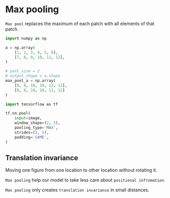 # Max pooling

`Max pool` replaces the maximum of each patch with
all elements of that patch.

```python
import numpy as np

a = np.array(
    [1, 2, 3, 4, 5, 6],
    [7, 8, 9, 10, 11, 12],
)

# pool_size = 2
# output_shape = a.shape
max_pool_a = np.array(
    [8, 8, 10, 10, 12, 12],
    [8, 8, 10, 10, 12, 12]
)
```

```python
import tensorflow as tf

tf.nn.pool(
    input=image,
    window_shape=(2, 2),
    pooling_type='MAX',
    strides=(2, 2),
    padding='SAME',
)
```

## Translation invariance

Moving one figure from one location to other location
without rotating it.

`Max pooling` help our model to take less care about
`positional infromation`.

`Max pooling` only creates `translation invariance`
in small distances.


[//]: # (TODO Add images)
